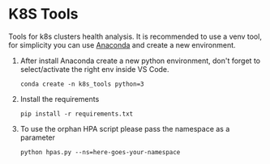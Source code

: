 # K8S Tools

Tools for k8s clusters health analysis. It is recommended to use a venv tool, for simplicity you can use [Anaconda](https://www.anaconda.com/download) and create a new environment.

1. After install Anaconda create a new python environment, don't forget to select/activate the right env inside VS Code.

    ```
    conda create -n k8s_tools python=3
    ```

2. Install the requirements

    ```
    pip install -r requirements.txt
    ```

3. To use the orphan HPA script please pass the namespace as a parameter

    ```
    python hpas.py --ns=here-goes-your-namespace
    ```